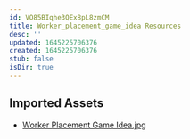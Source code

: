 ```yaml
---
id: VO85BIqhe3QEx8pL8zmCM
title: Worker_placement_game_idea Resources
desc: ''
updated: 1645225706376
created: 1645225706376
stub: false
isDir: true
---
```

## Imported Assets
- [Worker Placement Game Idea.jpg](/assets/worker-placement-game-idea-3LufnzJIIkj1.jpg)
